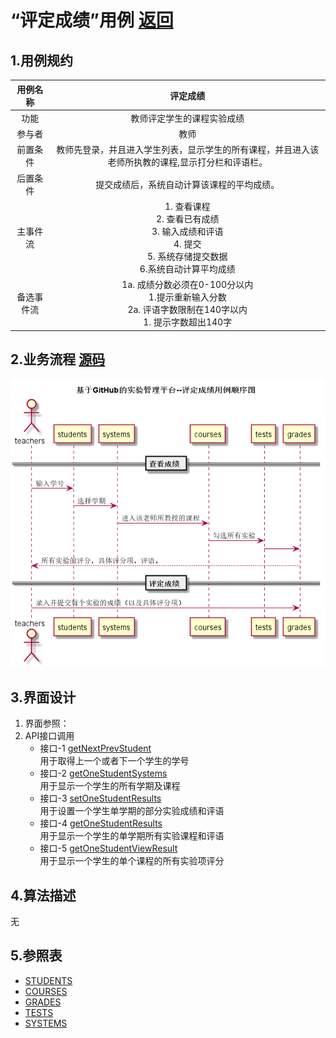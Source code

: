 # “评定成绩”用例 [返回](../README.md)

## 1.用例规约

|用例名称|评定成绩|
|:---:|:--:|
|功能|教师评定学生的课程实验成绩|
|参与者|教师|
|前置条件|教师先登录，并且进入学生列表，显示学生的所有课程，并且进入该老师所执教的课程,显示打分栏和评语栏。|
|后置条件|提交成绩后，系统自动计算该课程的平均成绩。|
|主事件流|<div>1. 查看课程</div><div>2. 查看已有成绩</div><div>3. 输入成绩和评语</div><div>4. 提交</div><div>5. 系统存储提交数据</div><div>6.系统自动计算平均成绩</div>|
|备选事件流|<div>1a. 成绩分数必须在0-100分以内</div><div>1.提示重新输入分数</div><div>2a. 评语字数限制在140字以内</div><div>1. 提示字数超出140字</div>|
## 2.业务流程 [源码](../src/reviewResult.puml)

![](../reviewResult.png)

## 3.界面设计
1. 界面参照：
2. API接口调用 
    * 接口-1 [getNextPrevStudent](../接口/getNextPrevStudent.md)
      <div>用于取得上一个或者下一个学生的学号</div>
    * 接口-2 [getOneStudentSystems](../接口/getOneStudentSystems.md)
      <div>用于显示一个学生的所有学期及课程</div>
    * 接口-3 [setOneStudentResults](../接口/setOneStudentResults.md)
      <div>用于设置一个学生单学期的部分实验成绩和评语</div>
    * 接口-4 [getOneStudentResults](../接口/getOneStudentResults.md)
      <div>用于显示一个学生的单学期所有实验课程和评语</div>
    * 接口-5 [getOneStudentViewResult](../接口/getOneStudentViewResult.md)
      <div>用于显示一个学生的单个课程的所有实验项评分</div>


## 4.算法描述

无

## 5.参照表
* [STUDENTS](../数据库文件设计.md)
* [COURSES](../数据库文件设计.md)
* [GRADES](../数据库文件设计.md)
* [TESTS](../数据库文件设计.md)
* [SYSTEMS](../数据库文件设计.md)
